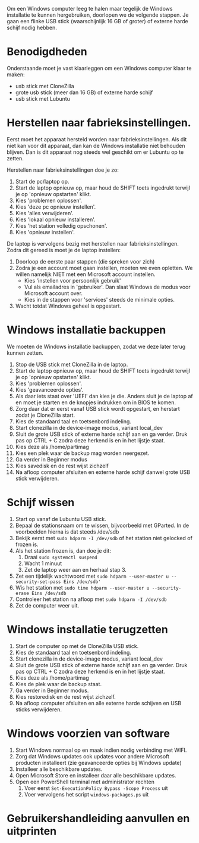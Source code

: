 Om een Windows computer leeg te halen maar tegelijk de Windows installatie te kunnen hergebruiken, doorlopen we de volgende stappen. Je gaan een flinke USB stick (waarschijnlijk 16 GB of groter) of externe harde schijf nodig hebben.

# Benodigdheden
Onderstaande moet je vast klaarleggen om een Windows computer klaar te maken:
- usb stick met CloneZilla
- grote usb stick (meer dan 16 GB) of externe harde schijf
- usb stick met Lubuntu

# Herstellen naar fabrieksinstellingen.
Eerst moet het apparaat hersteld worden naar fabrieksinstellingen. Als dit niet kan voor dit apparaat, dan kan de Windows installatie niet behouden blijven. Dan is dit apparaat nog steeds wel geschikt om er Lubuntu op te zetten.

Herstellen naar fabrieksinstellingen doe je zo:
1. Start de pc/laptop op.
2. Start de laptop opnieuw op, maar houd de SHIFT toets ingedrukt terwijl je op 'opnieuw opstarten' klikt.
3. Kies 'problemen oplossen'.
4. Kies 'deze pc opnieuw instellen'.
5. Kies 'alles verwijderen'.
6. Kies 'lokaal opnieuw installeren'.
7. Kies 'het station volledig opschonen'.
8. Kies 'opnieuw instellen'.

De laptop is vervolgens bezig met herstellen naar fabrieksinstellingen. Zodra dit gereed is moet je de laptop instellen:
1. Doorloop de eerste paar stappen (die spreken voor zich)
2. Zodra je een account moet gaan instellen, moeten we even opletten. We willen namelijk NIET met een Microsoft account instellen.
    - Kies 'instellen voor persoonlijk gebruik'
    - Vul als emailadres in 'gebruiker'. Dan slaat Windows de modus voor Microsoft account over.
    - Kies in de stappen voor 'services' steeds de minimale opties.
3. Wacht totdat Windows geheel is opgestart.

# Windows installatie backuppen
We moeten de Windows installatie backuppen, zodat we deze later terug kunnen zetten.

1. Stop de USB stick met CloneZilla in de laptop.
2. Start de laptop opnieuw op, maar houd de SHIFT toets ingedrukt terwijl je op 'opnieuw opstarten' klikt.
3. Kies 'problemen oplossen'.
4. Kies 'geavanceerde opties'.
5. Als daar iets staat over 'UEFI' dan kies je die. Anders sluit je de laptop af en moet je starten en de knopjes indrukken om in BIOS te komen.
6. Zorg daar dat er eerst vanaf USB stick wordt opgestart, en herstart zodat je CloneZilla start.
7. Kies de standaard taal en toetsenbord indeling.
8. Start clonezilla in de device-image modus, variant local_dev
9. Sluit de grote USB stick of externe harde schijf aan en ga verder. Druk pas op CTRL + C zodra deze herkend is en in het lijstje staat.
10. Kies deze als /home/partimag
11. Kies een plek waar de backup mag worden neergezet.
12. Ga verder in Beginner modus
13. Kies savedisk en de rest wijst zichzelf
14. Na afloop computer afsluiten en externe harde schijf danwel grote USB stick verwijderen.

# Schijf wissen

1. Start op vanaf de Lubuntu USB stick.
2. Bepaal de stationsnaam om te wissen, bijvoorbeeld met GParted. In de voorbeelden hierna is dat steeds /dev/sdb
3. Bekijk eerst met `sudo hdparm -I /dev/sdb` of het station niet gelocked of frozen is.
4. Als het station frozen is, dan doe je dit:
    1. Draai `sudo systemctl suspend`
    2. Wacht 1 minuut
    3. Zet de laptop weer aan en herhaal stap 3.
5. Zet een tijdelijk wachtwoord met `sudo hdparm --user-master u --security-set-pass Eins /dev/sdb'`
6. Wis het station met `sudo time hdparm --user-master u --security-erase Eins /dev/sdb`
7. Controleer het station na afloop met `sudo hdparm -I /dev/sdb`
8. Zet de computer weer uit.

# Windows installatie terugzetten

1. Start de computer op met de CloneZilla USB stick.
2. Kies de standaard taal en toetsenbord indeling.
3. Start clonezilla in de device-image modus, variant local_dev
4. Sluit de grote USB stick of externe harde schijf aan en ga verder. Druk pas op CTRL + C zodra deze herkend is en in het lijstje staat.
5. Kies deze als /home/partimag
6. Kies de plek waar de backup staat.
7. Ga verder in Beginner modus.
8. Kies restoredisk en de rest wijst zichzelf.
9. Na afloop computer afsluiten en alle externe harde schijven en USB sticks verwijderen.

# Windows voorzien van software
1. Start Windows normaal op en maak indien nodig verbinding met WIFI.
2. Zorg dat Windows updates ook updates voor andere Microsoft producten installeert (zie geavanceerde opties bij Windows update)
3. Installeer alle beschikbare updates.
4. Open Microsoft Store en installeer daar alle beschikbare updates.
5. Open een PowerShell terminal met administrator rechten
    1. Voer eerst `Set-ExecutionPolicy Bypass -Scope Process` uit
    2. Voer vervolgens het script `windows-packages.ps` uit

# Gebruikershandleiding aanvullen en uitprinten